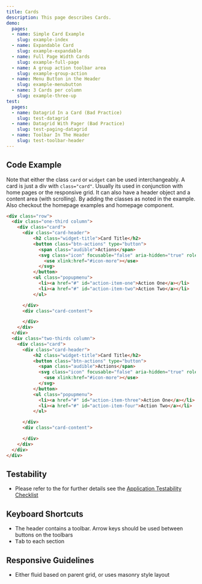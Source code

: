 ```yaml
---
title: Cards
description: This page describes Cards.
demo:
  pages:
  - name: Simple Card Example
    slug: example-index
  - name: Expandable Card
    slug: example-expandable
  - name: Full Page Width Cards
    slug: example-full-page
  - name: A group action toolbar area
    slug: example-group-action
  - name: Menu Button in the Header
    slug: example-menubutton
  - name: 3 Cards per column
    slug: example-three-up
test:
  pages:
  - name: Datagrid In a Card (Bad Practice)
    slug: test-datagrid
  - name: Datagrid With Pager (Bad Practice)
    slug: test-paging-datagrid
  - name: Toolbar In The Header
    slug: test-toolbar-header
---
```


## Code Example

Note that either the class `card` or `widget` can be used interchangeably. A card is just a div with `class="card"`. Usually its used in conjunction with home pages or the responsive grid. It can also have a header object and a content area (with scrolling). By adding the classes as noted in the example. Also checkout the homepage examples and homepage component.

```html
<div class="row">
  <div class="one-third column">
    <div class="card">
      <div class="card-header">
          <h2 class="widget-title">Card Title</h2>
          <button class="btn-actions" type="button">
            <span class="audible">Actions</span>
            <svg class="icon" focusable="false" aria-hidden="true" role="presentation">
              <use xlink:href="#icon-more"></use>
            </svg>
          </button>
          <ul class="popupmenu">
            <li><a href="#" id="action-item-one">Action One</a></li>
            <li><a href="#" id="action-item-two">Action Two</a></li>
          </ul>

      </div>
      <div class="card-content">

      </div>
    </div>
  </div>
  <div class="two-thirds column">
    <div class="card">
      <div class="card-header">
          <h2 class="widget-title">Card Title</h2>
          <button class="btn-actions" type="button">
            <span class="audible">Actions</span>
            <svg class="icon" focusable="false" aria-hidden="true" role="presentation">
              <use xlink:href="#icon-more"></use>
            </svg>
          </button>
          <ul class="popupmenu">
            <li><a href="#" id="action-item-three">Action One</a></li>
            <li><a href="#" id="action-item-four">Action Two</a></li>
          </ul>

      </div>
      <div class="card-content">

      </div>
    </div>
  </div>
</div>
```

## Testability

- Please refer to the for further details see the [Application Testability Checklist](https://design.infor.com/resources/application-testability-checklist)

## Keyboard Shortcuts

- The header contains a toolbar. Arrow keys should be used between buttons on the toolbars
- <kbd>Tab</kbd> to each section

## Responsive Guidelines

- Either fluid based on parent grid, or uses masonry style layout
